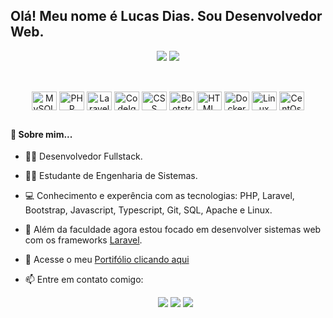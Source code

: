 ## Olá! Meu nome é Lucas Dias. Sou Desenvolvedor Web.

<link rel="stylesheet" href="https://cdn.jsdelivr.net/gh/devicons/devicon@v2.15.1/devicon.min.css">

<div align="center">
  
![](http://github-profile-summary-cards.vercel.app/api/cards/stats?username=DevLucasDias&theme=nord_dark)
![](http://github-profile-summary-cards.vercel.app/api/cards/repos-per-language?username=DevLucasDias&theme=nord_dark)
  
</div>  
  
##
  
  <div align="center">
  <div style="display: inline_block"><br>
  <img align="center" alt="MySQL" title="MySQL" height="30" width="40" src="https://cdn.jsdelivr.net/gh/devicons/devicon/icons/mysql/mysql-original.svg">
  <img align="center" alt="PHP" title="PHP" height="30" width="40" src="https://cdn.jsdelivr.net/gh/devicons/devicon/icons/php/php-original.svg">
  <img align="center" alt="Laravel" title="Laravel" height="30" width="40" src="https://cdn.jsdelivr.net/gh/devicons/devicon/icons/laravel/laravel-plain.svg">
  <img align="center" alt="CodeIgniter" title="CodeIgniter" height="30" width="40"  src="https://cdn.jsdelivr.net/gh/devicons/devicon/icons/codeigniter/codeigniter-plain.svg">
  <img align="center" alt="CSS" title="CSS"  height="30" width="40" src="https://cdn.jsdelivr.net/gh/devicons/devicon/icons/css3/css3-original.svg">
  <img align="center" alt="Bootstrap" title="Bootstrap"  height="30" width="40" src="https://cdn.jsdelivr.net/gh/devicons/devicon/icons/bootstrap/bootstrap-plain.svg">
  <img align="center" alt="HTML" title="HTML" height="30" width="40" src="https://cdn.jsdelivr.net/gh/devicons/devicon/icons/html5/html5-plain.svg" >
  <img align="center" alt="Docker" title="Docker" height="30" width="40" src="https://cdn.jsdelivr.net/gh/devicons/devicon/icons/docker/docker-plain.svg">
  <img align="center" alt="Linux" title="Linux" height="30" width="40"  src="https://cdn.jsdelivr.net/gh/devicons/devicon/icons/linux/linux-plain.svg">    <img align="center" alt="CentOs" title="CentOs" height="30" width="40" src="https://cdn.jsdelivr.net/gh/devicons/devicon/icons/centos/centos-original.svg" >
</div>
  </div>
  
  ##
  #### 📃 Sobre mim...

- 👨‍💻 Desenvolvedor Fullstack.
- 👨‍🎓 Estudante de Engenharia de Sistemas.
- 💻 Conhecimento e experência com as tecnologias: PHP, Laravel, Bootstrap, Javascript, Typescript, Git, SQL, Apache e Linux.
- 🌱 Além da faculdade agora estou focado em desenvolver sistemas web com os frameworks [Laravel](https://laravel.com/).
- 💼 Acesse o meu [Portifólio clicando aqui](https://devlucasdias.github.io/DevLucasDiasPortifolio/)
- 📫 Entre em contato comigo:

  <div align="center"> 
  <a href = "mailto:lucasrafa2008@gmail.com"><img src="https://img.shields.io/badge/-Gmail-%23333?style=for-the-badge&logo=gmail&logoColor=white" target="_blank"></a>
  <a href="https://www.linkedin.com/in/lucasrdias" target="_blank"><img src="https://img.shields.io/badge/-LinkedIn-%230077B5?style=for-the-badge&logo=linkedin&logoColor=white" target="_blank"></a> 
   <a href="https://api.whatsapp.com/send?phone=5538991206281&text=Ol%C3%A1!%20Estou%20lhe%20enviando%20essa%20mensagem%20pois%20vi%20o%20seu%20perfil%20no%20GitHub%2C%20tudo%20bem%3F" target="_blank"><img src="https://img.shields.io/badge/WhatsApp-25D366?style=for-the-badge&logo=whatsapp&logoColor=white" target="_blank"></a> 
 
</div>
